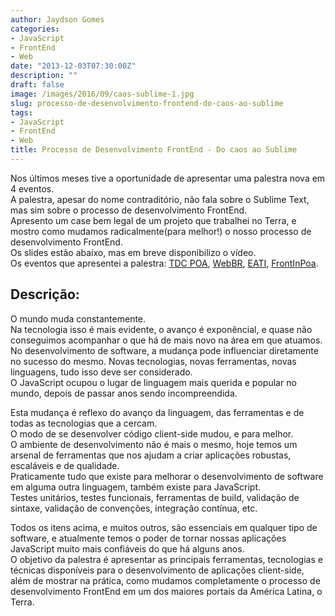 ```yaml
---
author: Jaydson Gomes
categories:
- JavaScript
- FrontEnd
- Web
date: "2013-12-03T07:30:00Z"
description: ""
draft: false
image: /images/2016/09/caos-sublime-1.jpg
slug: processo-de-desenvolvimento-frontend-do-caos-ao-sublime
tags:
- JavaScript
- FrontEnd
- Web
title: Processo de Desenvolvimento FrontEnd - Do caos ao Sublime
---
```


Nos últimos meses tive a oportunidade de apresentar uma palestra nova em 4 eventos.  
A palestra, apesar do nome contraditório, não fala sobre o Sublime Text, mas sim sobre o processo de desenvolvimento FrontEnd.  
Apresento um case bem legal de um projeto que trabalhei no Terra, e mostro como mudamos radicalmente(para melhor!) o nosso processo de desenvolvimento FrontEnd.  
Os slides estão abaixo, mas em breve disponibilizo o vídeo.  
Os eventos que apresentei a palestra: [TDC POA](http://www.thedevelopersconference.com.br/tdc/2013/portoalegre/), [WebBR](http://conferenciaweb.w3c.br/), [EATI](http://www.cafw.ufsm.br/eati/2013/), [FrontInPoa](http://frontinpoa.com.br/).  

## Descrição:
O mundo muda constantemente.  
Na tecnologia isso é mais evidente, o avanço é exponêncial, e quase não conseguimos acompanhar o que há de mais novo na área em que atuamos.  
No desenvolvimento de software, a mudança pode influenciar diretamente no sucesso do mesmo. Novas tecnologias, novas ferramentas, novas linguagens, tudo isso deve ser considerado.  
O JavaScript ocupou o lugar de linguagem mais querida e popular no mundo, depois de passar anos sendo incompreendida.  

Esta mudança é reflexo do avanço da linguagem, das ferramentas e de todas as tecnologias que a cercam.  
O modo de se desenvolver código client-side mudou, e para melhor.  
O ambiente de desenvolvimento não é mais o mesmo, hoje temos um arsenal de ferramentas que nos ajudam a criar aplicações robustas, escaláveis e de qualidade.  
Praticamente tudo que existe para melhorar o desenvolvimento de software em alguma outra linguagem, também existe para JavaScript.  
Testes unitários, testes funcionais, ferramentas de build, validação de sintaxe, validação de convenções, integração contínua, etc.  

Todos os itens acima, e muitos outros, são essenciais em qualquer tipo de software, e atualmente temos o poder de tornar nossas aplicações JavaScript muito mais confiáveis do que há alguns anos.  
O objetivo da palestra é apresentar as principais ferramentas, tecnologias e técnicas disponíveis para o desenvolvimento de aplicações client-side, além de mostrar na prática, como mudamos completamente o processo de desenvolvimento FrontEnd em um dos maiores portais da América Latina, o Terra.  

<script async class="speakerdeck-embed" data-id="fd8b2bb03df701316a2b2237ad47601e" data-ratio="1.77777777777778" src="//speakerdeck.com/assets/embed.js"></script>
